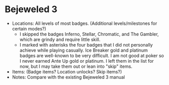 # Bejeweled 3

- Locations: All levels of most badges. (Additional levels/milestones for certain modes?)
    - I skipped the badges Inferno, Stellar, Chromatic, and The Gambler, which are grindy and require little skill.
    - I marked with asterisks the four badges that I did not personally achieve while playing casually. Ice Breaker gold and platinum badges are well-known to be very difficult. I am not good at poker so I never earned Ante Up gold or platinum. I left them in the list for now, but I may take them out or lean into "skip" items.
- Items: (Badge items? Location unlocks? Skip items?)
- Notes: Compare with the existing Bejeweled 3 manual
